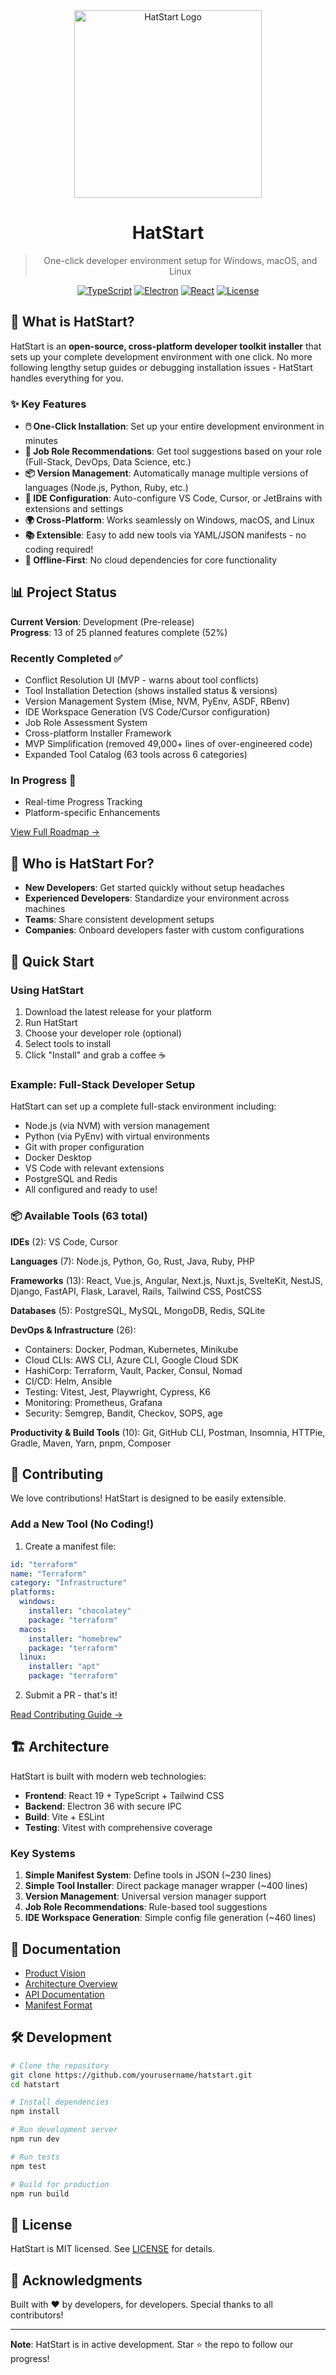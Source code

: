 <div align="center">
  <img src="docs/assets/hatstart-logo.png" alt="HatStart Logo" width="300" />
  
  # HatStart
  
  > One-click developer environment setup for Windows, macOS, and Linux
  
  [![TypeScript](https://img.shields.io/badge/TypeScript-5.3-blue)](https://www.typescriptlang.org/)
  [![Electron](https://img.shields.io/badge/Electron-36-9FEAF9)](https://www.electronjs.org/)
  [![React](https://img.shields.io/badge/React-19-61DAFB)](https://reactjs.org/)
  [![License](https://img.shields.io/badge/License-MIT-green)](LICENSE)
</div>

## 🚀 What is HatStart?

HatStart is an **open-source, cross-platform developer toolkit installer** that sets up your complete development environment with one click. No more following lengthy setup guides or debugging installation issues - HatStart handles everything for you.

### ✨ Key Features

- **🖱️ One-Click Installation**: Set up your entire development environment in minutes
- **🎯 Job Role Recommendations**: Get tool suggestions based on your role (Full-Stack, DevOps, Data Science, etc.)
- **📦 Version Management**: Automatically manage multiple versions of languages (Node.js, Python, Ruby, etc.)
- **🔧 IDE Configuration**: Auto-configure VS Code, Cursor, or JetBrains with extensions and settings
- **🌍 Cross-Platform**: Works seamlessly on Windows, macOS, and Linux
- **📚 Extensible**: Easy to add new tools via YAML/JSON manifests - no coding required!
- **🚫 Offline-First**: No cloud dependencies for core functionality

## 📊 Project Status

**Current Version**: Development (Pre-release)  
**Progress**: 13 of 25 planned features complete (52%)

### Recently Completed ✅
- Conflict Resolution UI (MVP - warns about tool conflicts)
- Tool Installation Detection (shows installed status & versions)
- Version Management System (Mise, NVM, PyEnv, ASDF, RBenv)
- IDE Workspace Generation (VS Code/Cursor configuration)
- Job Role Assessment System
- Cross-platform Installer Framework
- MVP Simplification (removed 49,000+ lines of over-engineered code)
- Expanded Tool Catalog (63 tools across 6 categories)

### In Progress 🔄
- Real-time Progress Tracking
- Platform-specific Enhancements

[View Full Roadmap →](https://github.com/yourusername/hatstart/issues)

## 🎯 Who is HatStart For?

- **New Developers**: Get started quickly without setup headaches
- **Experienced Developers**: Standardize your environment across machines
- **Teams**: Share consistent development setups
- **Companies**: Onboard developers faster with custom configurations

## 🚀 Quick Start

### Using HatStart

1. Download the latest release for your platform
2. Run HatStart
3. Choose your developer role (optional)
4. Select tools to install
5. Click "Install" and grab a coffee ☕

### Example: Full-Stack Developer Setup

HatStart can set up a complete full-stack environment including:
- Node.js (via NVM) with version management
- Python (via PyEnv) with virtual environments  
- Git with proper configuration
- Docker Desktop
- VS Code with relevant extensions
- PostgreSQL and Redis
- All configured and ready to use!

### 📦 Available Tools (63 total)

**IDEs** (2): VS Code, Cursor

**Languages** (7): Node.js, Python, Go, Rust, Java, Ruby, PHP

**Frameworks** (13): React, Vue.js, Angular, Next.js, Nuxt.js, SvelteKit, NestJS, Django, FastAPI, Flask, Laravel, Rails, Tailwind CSS, PostCSS

**Databases** (5): PostgreSQL, MySQL, MongoDB, Redis, SQLite

**DevOps & Infrastructure** (26): 
- Containers: Docker, Podman, Kubernetes, Minikube
- Cloud CLIs: AWS CLI, Azure CLI, Google Cloud SDK
- HashiCorp: Terraform, Vault, Packer, Consul, Nomad
- CI/CD: Helm, Ansible
- Testing: Vitest, Jest, Playwright, Cypress, K6
- Monitoring: Prometheus, Grafana
- Security: Semgrep, Bandit, Checkov, SOPS, age

**Productivity & Build Tools** (10): Git, GitHub CLI, Postman, Insomnia, HTTPie, Gradle, Maven, Yarn, pnpm, Composer

## 🤝 Contributing

We love contributions! HatStart is designed to be easily extensible.

### Add a New Tool (No Coding!)

1. Create a manifest file:
```yaml
id: "terraform"
name: "Terraform"
category: "Infrastructure"
platforms:
  windows:
    installer: "chocolatey"
    package: "terraform"
  macos:
    installer: "homebrew"
    package: "terraform"
  linux:
    installer: "apt"
    package: "terraform"
```

2. Submit a PR - that's it!

[Read Contributing Guide →](CONTRIBUTING.md)

## 🏗️ Architecture

HatStart is built with modern web technologies:

- **Frontend**: React 19 + TypeScript + Tailwind CSS
- **Backend**: Electron 36 with secure IPC
- **Build**: Vite + ESLint  
- **Testing**: Vitest with comprehensive coverage

### Key Systems

1. **Simple Manifest System**: Define tools in JSON (~230 lines)
2. **Simple Tool Installer**: Direct package manager wrapper (~400 lines)
3. **Version Management**: Universal version manager support
4. **Job Role Recommendations**: Rule-based tool suggestions
5. **IDE Workspace Generation**: Simple config file generation (~460 lines)

## 📖 Documentation

- [Product Vision](docs/PRODUCT_VISION.md)
- [Architecture Overview](docs/ARCHITECTURE.md)
- [API Documentation](docs/API.md)
- [Manifest Format](docs/MANIFEST_FORMAT.md)

## 🛠️ Development

```bash
# Clone the repository
git clone https://github.com/yourusername/hatstart.git
cd hatstart

# Install dependencies
npm install

# Run development server
npm run dev

# Run tests
npm test

# Build for production
npm run build
```

## 📜 License

HatStart is MIT licensed. See [LICENSE](LICENSE) for details.

## 🙏 Acknowledgments

Built with ❤️ by developers, for developers. Special thanks to all contributors!

---

**Note**: HatStart is in active development. Star ⭐ the repo to follow our progress!